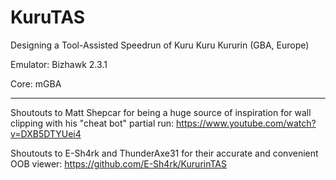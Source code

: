 # KuruTAS
Designing a Tool-Assisted Speedrun of Kuru Kuru Kururin (GBA, Europe)

Emulator: Bizhawk 2.3.1

Core: mGBA

******************************************

Shoutouts to Matt Shepcar for being a huge source of inspiration for wall clipping with his "cheat bot" partial run: https://www.youtube.com/watch?v=DXB5DTYUei4

Shoutouts to E-Sh4rk and ThunderAxe31 for their accurate and convenient OOB viewer: https://github.com/E-Sh4rk/KururinTAS
